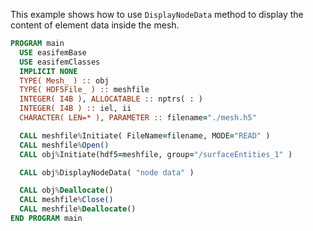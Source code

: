 This example shows how to use `DisplayNodeData` method to display the content of element data inside the mesh.

```fortran
PROGRAM main
  USE easifemBase
  USE easifemClasses
  IMPLICIT NONE
  TYPE( Mesh_ ) :: obj
  TYPE( HDF5File_ ) :: meshfile
  INTEGER( I4B ), ALLOCATABLE :: nptrs( : )
  INTEGER( I4B ) :: iel, ii
  CHARACTER( LEN=* ), PARAMETER :: filename="./mesh.h5"

  CALL meshfile%Initiate( FileName=filename, MODE="READ" )
  CALL meshfile%Open()
  CALL obj%Initiate(hdf5=meshfile, group="/surfaceEntities_1" )

  CALL obj%DisplayNodeData( "node data" )

  CALL obj%Deallocate()
  CALL meshfile%Close()
  CALL meshfile%Deallocate()
END PROGRAM main
```
